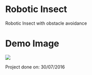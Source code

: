 # Robotic Insect
Robotic Insect with obstacle avoidance

# Demo Image
<img src="Demo/Demo_GIF.gif">

Project done on: 30/07/2016
